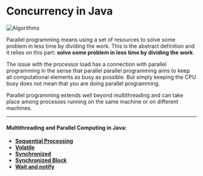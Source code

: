 # Concurrency in Java

![Algorithms](https://img.shields.io/badge/Concurrent-Programming--in--Java-green.svg?longCache=true&style=for-the-badge)

Parallel programming means using a set of resources to solve some problem in less time by dividing the work. This is the abstract definition and it relies on this part: **solve some problem in less time by dividing the work**. 

The issue with the processor load has a connection with parallel programming in the sense that parallel parallel programming aims to keep all computational elements as busy as possible. But simply keeping the CPU busy does not mean that you are doing parallel programming.

Parallel programming extends well beyond multithreading and can take place among processes running on the same machine or on different machines.

------

#### Multithreading and Parallel Computing in Java:

- **[Sequential Processing](https://github.com/jszlenk/Concurrency-in-Java/tree/master/BasicMultithreading/src/SequentialProcessing)**
- **[Volatile](https://github.com/jszlenk/Concurrency-in-Java/tree/master/BasicMultithreading/src/Volatile)**
- **[Synchronized](https://github.com/jszlenk/Concurrency-in-Java/tree/master/BasicMultithreading/src/Synchronized)**
- **[Synchronized Block](https://github.com/jszlenk/Concurrency-in-Java/tree/master/BasicMultithreading/src/SynchronizedBlock)**
- **[Wait and notify](https://github.com/jszlenk/Concurrency-in-Java/tree/master/BasicMultithreading/src/SynchronizedBlock)**

